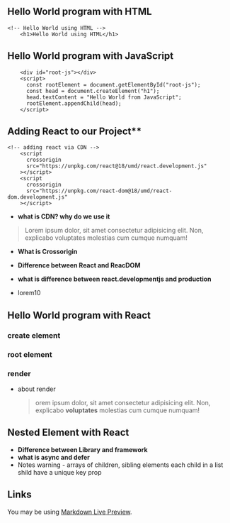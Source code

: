 ## Hello World program with HTML

```
<!-- Hello World using HTML -->
    <h1>Hello World using HTML</h1>
```

## Hello World program with JavaScript

```
    <div id="root-js"></div>
    <script>
      const rootElement = document.getElementById("root-js");
      const head = document.createElement("h1");
      head.textContent = "Hello World from JavaScript";
      rootElement.appendChild(head);
    </script>
```

## Adding React to our Project\*\*

```
<!-- adding react via CDN -->
    <script
      crossorigin
      src="https://unpkg.com/react@18/umd/react.development.js"
    ></script>
    <script
      crossorigin
      src="https://unpkg.com/react-dom@18/umd/react-dom.development.js"
    ></script>

```

- **what is CDN? why do we use it**

> Lorem ipsum dolor, sit amet consectetur adipisicing elit. Non, explicabo voluptates molestias cum cumque numquam!

- **What is Crossorigin**

- **Difference between React and ReacDOM**
- **what is difference between react.developmentjs and production**
- lorem10

## Hello World program with React

### create element

### root element

### render

- about render
  > orem ipsum dolor, sit amet consectetur adipisicing elit. Non, explicabo **voluptates** molestias cum cumque numquam!

## Nested Element with React

- **Difference between Library and framework**
- **what is async and defer**
- Notes
  warning - arrays of children, sibling elements
  each child in a list shild have a unique key prop

## Links

You may be using [Markdown Live Preview](https://markdownlivepreview.com/).
